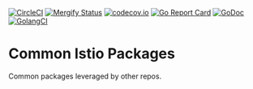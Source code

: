 [![CircleCI](https://circleci.com/gh/istio/pkg.svg?style=svg)](https://circleci.com/gh/istio/pkg)
[![Mergify Status](https://gh.mergify.io/badges/istio/pkg.png?style=cut)](https://mergify.io)
[![codecov.io](https://codecov.io/gh/istio/pkg/branch/master/graph/badge.svg)](https://codecov.io/gh/istio/pkg)
[![Go Report Card](https://goreportcard.com/badge/github.com/istio/pkg)](https://goreportcard.com/report/github.com/istio/pkg)
[![GoDoc](https://godoc.org/istio.io/pkg?status.svg)](https://godoc.org/istio.io/pkg)
[![GolangCI](https://golangci.com/badges/github.com/istio/pkg.svg)](https://golangci.com/r/github.com/istio/pkg)

# Common Istio Packages

Common packages leveraged by other repos.
